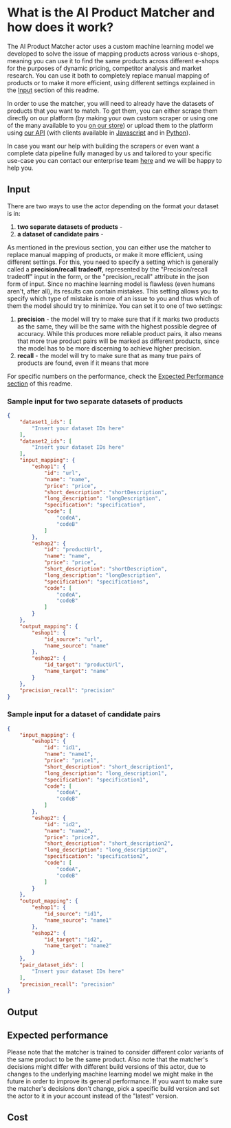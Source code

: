 # What is the AI Product Matcher and how does it work?
The AI Product Matcher actor uses a custom machine learning model we developed to solve the issue of mapping products across various e-shops,
meaning you can use it to find the same products across different e-shops for the purposes of dynamic pricing, competitor analysis and market research.
You can use it both to completely replace manual mapping of products or to make it more efficient, using different settings explained in the [Input](#markdown-header-input) section of this readme.

In order to use the matcher, you will need to already have the datasets of products that you want to match.
To get them, you can either scrape them directly on our platform (by making your own custom scraper or using one of the many
available to you [on our store](https://apify.com/store/categories/ecommerce)) or upload them to the platform using [our API](https://docs.apify.com/api/v2/) (with clients available in [Javascript](https://docs.apify.com/api/client/js/) and in [Python](https://docs.apify.com/api/client/python/)).

In case you want our help with building the scrapers or even want a complete data pipeline fully managed by us and tailored to your specific use-case
you can contact our enterprise team [here](https://apify.com/enterprise) and we will be happy to help you.
## Input
There are two ways to use the actor depending on the format your dataset is in:
1. **two separate datasets of products** -
2. **a dataset of candidate pairs** -

As mentioned in the previous section, you can either use the matcher to replace manual mapping of products, or make it more efficient,
using different settings. For this, you need to specify a setting which is generally called a **precision/recall tradeoff**, represented by
the "Precision/recall tradeoff" input in the form, or the "precision_recall" attribute in the json form of input. Since no machine learning model is flawless (even humans aren't, after all), its results can contain mistakes. This setting allows you to specify which type of mistake is more of an issue to you and thus which of them the model should try to minimize.  You can set it to one of two settings:
1. **precision** - the model will try to make sure that if it marks two products as the same, they will be the same with the highest possible degree of accuracy. While this produces more reliable product pairs, it also means that more true product pairs will be marked as different products, since the model has to be more discerning to achieve higher precision.
2. **recall** - the model will try to make sure that as many true pairs of products are found, even if it means that more

For specific numbers on the performance, check the [Expected Performance section](#markdown-header-expected-performance) of this readme.
### Sample input for two separate datasets of products
```json
{
    "dataset1_ids": [
        "Insert your dataset IDs here"
    ],
    "dataset2_ids": [
        "Insert your dataset IDs here"
    ],
    "input_mapping": {
        "eshop1": {
            "id": "url",
            "name": "name",
            "price": "price",
            "short_description": "shortDescription",
            "long_description": "longDescription",
            "specification": "specification",
            "code": [
                "codeA",
                "codeB"
            ]
        },
        "eshop2": {
            "id": "productUrl",
            "name": "name",
            "price": "price",
            "short_description": "shortDescription",
            "long_description": "longDescription",
            "specification": "specifications",
            "code": [
                "codeA",
                "codeB"
            ]
        }
    },
    "output_mapping": {
        "eshop1": {
            "id_source": "url",
            "name_source": "name"
        },
        "eshop2": {
            "id_target": "productUrl",
            "name_target": "name"
        }
    },
    "precision_recall": "precision"
}
```
### Sample input for a dataset of candidate pairs
```json
{
    "input_mapping": {
        "eshop1": {
            "id": "id1",
            "name": "name1",
            "price": "price1",
            "short_description": "short_description1",
            "long_description": "long_description1",
            "specification": "specification1",
            "code": [
                "codeA",
                "codeB"
            ]
        },
        "eshop2": {
            "id": "id2",
            "name": "name2",
            "price": "price2",
            "short_description": "short_description2",
            "long_description": "long_description2",
            "specification": "specification2",
            "code": [
                "codeA",
                "codeB"
            ]
        }
    },
    "output_mapping": {
        "eshop1": {
            "id_source": "id1",
            "name_source": "name1"
        },
        "eshop2": {
            "id_target": "id2",
            "name_target": "name2"
        }
    },
    "pair_dataset_ids": [
        "Insert your dataset IDs here"
    ],
    "precision_recall": "precision"
}

```
## Output
## Expected performance
Please note that the matcher is trained to consider different color variants of the same product to be the same product. Also note that the matcher's decisions might differ with different build versions of this actor, due to changes to the underlying machine learning model we might make in the future in order to improve its general performance. If you want to make sure the matcher's decisions don't change, pick a specific build version and set the actor to it in your account instead of the "latest" version.
## Cost

